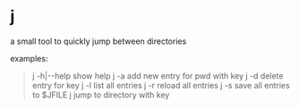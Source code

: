 # j
a small tool to quickly jump between directories

examples:

> j -h|--help               show help
> j -a <name>               add new entry for pwd with key <name>
> j -d <name>               delete entry for key <name>
> j -l                      list all entries
> j -r                      reload all entries
> j -s                      save all entries to $JFILE
> j <name>                  jump to directory with key <name>